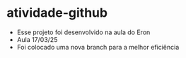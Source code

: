 # atividade-github

- Esse projeto foi desenvolvido na aula do Eron
- Aula 17/03/25
- Foi colocado uma nova branch para a melhor eficiência
